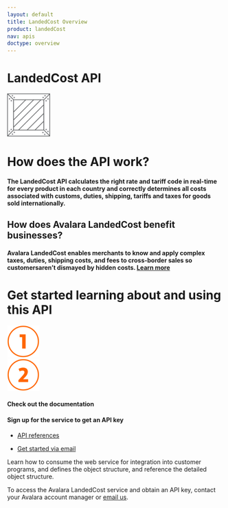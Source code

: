 ```yaml
---
layout: default
title: LandedCost Overview
product: landedCost
nav: apis
doctype: overview
---
```

<div class="row bg-map padding-bottom">
  <div class="col-md-8 col-md-offset-2 text-center ">
    <h1 class="h1p">LandedCost API</h1>
    <img src="/images/devdot/DevDot_ShippingCrateGrey.svg" height="100" />
  </div>
</div>
<div class="row border-top padding-top padding-bottom">
  <div class="col-md-8 col-md-offset-2 text-center">
    <h1 class="h1p">How does the API work?</h1>
    <h4 class="text-left">The LandedCost API calculates the right rate and tariff code in real-time for every
        product in each country and correctly determines all costs associated with customs,
        duties, shipping, tariffs and taxes for goods sold internationally. 
    </h4>
     <h2>How does Avalara LandedCost benefit businesses?</h2>
     <h4 class="text-left">Avalara LandedCost enables merchants to know and apply complex taxes, duties,
        shipping costs, and fees to cross-border sales so customersaren’t dismayed by hidden
        costs. <a href="https://www.avalara.com/landedcost">Learn more</a>
     </h4>
  </div>
</div>
<div class="row border-top padding-top padding-bottom">
  <div class="col-md-8 col-md-offset-2 text-center">
    <h1 class="h1p">Get started learning about and using this API</h1>
    <div class="row card">
        <div class="col-md-3 col-md-offset-2">
            <img src="/images/devdot/DevDotSvgGAssets_One.svg" height="75">
        </div>
        <div class="col-md-3 col-md-offset-2">
            <img src="/images/devdot/DevDotSvgGAssets_Two.svg" height="75">
        </div>
    </div>
    <div class="row card card-border-top">
        <div class="col-md-3 col-md-offset-2">
            <h4>Check out the documentation</h4>
        </div>
        <div class="col-md-3 col-md-offset-2">
            <h4>Sign up for the service to get an API key</h4>
        </div>
    </div>
    <div class="row card">
        <div class="col-md-3 col-md-offset-2 padding-top">
            <ul class="pipe">
                <li><a href="api-reference/v3">API references</a></li>
            </ul>
        </div>
        <div class="col-md-3 col-md-offset-2 padding-top">
            <ul class="pipe">
                <li><a href="mailto:landedcost-support@avalara.com">Get started via email</a></li>
            </ul>
        </div>
    </div>
    <div class="row card">
        <div class="col-md-3 col-md-offset-2 padding-top">
            <p class="text-left">Learn how to consume the web service for
               integration into customer programs, and defines
               the object structure, and reference the detailed
               object structure.
            </p>
        </div>
        <div class="col-md-3 col-md-offset-2 padding-top">
            <p class="text-left">To access the Avalara LandedCost service
               and obtain an API key, contact your Avalara
               account manager or <a href="mailto:landedcost-support@avalara.com">email us</a>.
            </p>
        </div>
    </div>
  </div>
</div>
